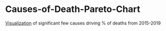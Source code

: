 # Causes-of-Death-Pareto-Chart

[Visualization](https://public.tableau.com/views/CausesofDeathParetoChart_17240997232100/AlternatePareto?:language=en-US&:sid=&:redirect=auth&:display_count=n&:origin=viz_share_link) of significant few causes driving % of deaths from 2015-2019
